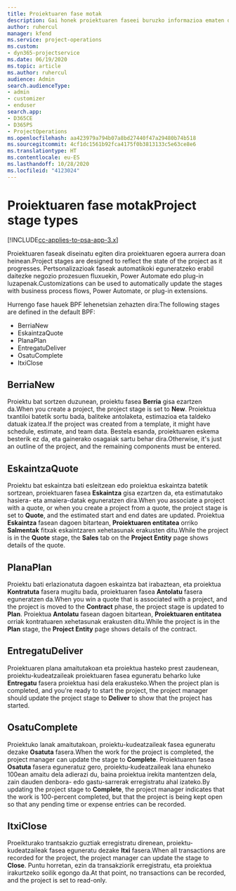 ```yaml
---
title: Proiektuaren fase motak
description: Gai honek proiektuaren faseei buruzko informazioa ematen du.
author: ruhercul
manager: kfend
ms.service: project-operations
ms.custom:
- dyn365-projectservice
ms.date: 06/19/2020
ms.topic: article
ms.author: ruhercul
audience: Admin
search.audienceType:
- admin
- customizer
- enduser
search.app:
- D365CE
- D365PS
- ProjectOperations
ms.openlocfilehash: aa423979a794b07a8bd27440f47a29480b74b518
ms.sourcegitcommit: 4cf1dc1561b92fca4175f0b3813133c5e63ce8e6
ms.translationtype: HT
ms.contentlocale: eu-ES
ms.lasthandoff: 10/28/2020
ms.locfileid: "4123024"
---
```

# <a name="project-stage-types"></a><span data-ttu-id="d47ae-103">Proiektuaren fase motak</span><span class="sxs-lookup"><span data-stu-id="d47ae-103">Project stage types</span></span> 

[!INCLUDE[cc-applies-to-psa-app-3.x](../includes/cc-applies-to-psa-app-3x.md)]

<span data-ttu-id="d47ae-104">Proiektuaren faseak diseinatu egiten dira proiektuaren egoera aurrera doan heinean.</span><span class="sxs-lookup"><span data-stu-id="d47ae-104">Project stages are designed to reflect the state of the project as it progresses.</span></span> <span data-ttu-id="d47ae-105">Pertsonalizazioak faseak automatikoki eguneratzeko erabil daitezke negozio prozesuen fluxuekin, Power Automate edo plug-in luzapenak.</span><span class="sxs-lookup"><span data-stu-id="d47ae-105">Customizations can be used to automatically update the stages with business process flows, Power Automate, or plug-in extensions.</span></span>

<span data-ttu-id="d47ae-106">Hurrengo fase hauek BPF lehenetsian zehazten dira:</span><span class="sxs-lookup"><span data-stu-id="d47ae-106">The following stages are defined in the default BPF:</span></span>

- <span data-ttu-id="d47ae-107">Berria</span><span class="sxs-lookup"><span data-stu-id="d47ae-107">New</span></span>
- <span data-ttu-id="d47ae-108">Eskaintza</span><span class="sxs-lookup"><span data-stu-id="d47ae-108">Quote</span></span>
- <span data-ttu-id="d47ae-109">Plana</span><span class="sxs-lookup"><span data-stu-id="d47ae-109">Plan</span></span>
- <span data-ttu-id="d47ae-110">Entregatu</span><span class="sxs-lookup"><span data-stu-id="d47ae-110">Deliver</span></span>
- <span data-ttu-id="d47ae-111">Osatu</span><span class="sxs-lookup"><span data-stu-id="d47ae-111">Complete</span></span>
- <span data-ttu-id="d47ae-112">Itxi</span><span class="sxs-lookup"><span data-stu-id="d47ae-112">Close</span></span> 

## <a name="new"></a><span data-ttu-id="d47ae-113">Berria</span><span class="sxs-lookup"><span data-stu-id="d47ae-113">New</span></span>

<span data-ttu-id="d47ae-114">Proiektu bat sortzen duzunean, proiektu fasea **Berria** gisa ezartzen da.</span><span class="sxs-lookup"><span data-stu-id="d47ae-114">When you create a project, the project stage is set to **New**.</span></span> <span data-ttu-id="d47ae-115">Proiektua txantiloi batetik sortu bada, baliteke antolaketa, estimazioa eta taldeko datuak izatea.</span><span class="sxs-lookup"><span data-stu-id="d47ae-115">If the project was created from a template, it might have schedule, estimate, and team data.</span></span> <span data-ttu-id="d47ae-116">Bestela esanda, proiektuaren eskema besterik ez da, eta gainerako osagaiak sartu behar dira.</span><span class="sxs-lookup"><span data-stu-id="d47ae-116">Otherwise, it's just an outline of the project, and the remaining components must be entered.</span></span>

## <a name="quote"></a><span data-ttu-id="d47ae-117">Eskaintza</span><span class="sxs-lookup"><span data-stu-id="d47ae-117">Quote</span></span>

<span data-ttu-id="d47ae-118">Proiektu bat eskaintza bati esleitzean edo proiektua eskaintza batetik sortzean, proiektuaren fasea **Eskaintza** gisa ezartzen da, eta estimatutako hasiera- eta amaiera-datak eguneratzen dira.</span><span class="sxs-lookup"><span data-stu-id="d47ae-118">When you associate a project with a quote, or when you create a project from a quote, the project stage is set to **Quote**, and the estimated start and end dates are updated.</span></span> <span data-ttu-id="d47ae-119">Proiektua **Eskaintza** fasean dagoen bitartean, **Proiektuaren entitatea** orriko **Salmentak** fitxak eskaintzaren xehetasunak erakusten ditu.</span><span class="sxs-lookup"><span data-stu-id="d47ae-119">While the project is in the **Quote** stage, the **Sales** tab on the **Project Entity** page shows details of the quote.</span></span>

## <a name="plan"></a><span data-ttu-id="d47ae-120">Plana</span><span class="sxs-lookup"><span data-stu-id="d47ae-120">Plan</span></span>

<span data-ttu-id="d47ae-121">Proiektu bati erlazionatuta dagoen eskaintza bat irabaztean, eta proiektua **Kontratuta** fasera mugitu bada, proiektuaren fasea **Antolatu** fasera eguneratzen da.</span><span class="sxs-lookup"><span data-stu-id="d47ae-121">When you win a quote that is associated with a project, and the project is moved to the **Contract** phase, the project stage is updated to **Plan**.</span></span> <span data-ttu-id="d47ae-122">Proiektua **Antolatu** fasean dagoen bitartean, **Proiektuaren entitatea** orriak kontratuaren xehetasunak erakusten ditu.</span><span class="sxs-lookup"><span data-stu-id="d47ae-122">While the project is in the **Plan** stage, the **Project Entity** page shows details of the contract.</span></span>

## <a name="deliver"></a><span data-ttu-id="d47ae-123">Entregatu</span><span class="sxs-lookup"><span data-stu-id="d47ae-123">Deliver</span></span>

<span data-ttu-id="d47ae-124">Proiektuaren plana amaitutakoan eta proiektua hasteko prest zaudenean, proiektu-kudeatzaileak proiektuaren fasea eguneratu beharko luke **Entregatu** fasera proiektua hasi dela erakusteko.</span><span class="sxs-lookup"><span data-stu-id="d47ae-124">When the project plan is completed, and you're ready to start the project, the project manager should update the project stage to **Deliver** to show that the project has started.</span></span>

## <a name="complete"></a><span data-ttu-id="d47ae-125">Osatu</span><span class="sxs-lookup"><span data-stu-id="d47ae-125">Complete</span></span> 

<span data-ttu-id="d47ae-126">Proiektuko lanak amaitutakoan, proiektu-kudeatzaileak fasea eguneratu dezake **Osatuta** fasera.</span><span class="sxs-lookup"><span data-stu-id="d47ae-126">When the work for the project is completed, the project manager can update the stage to **Complete**.</span></span> <span data-ttu-id="d47ae-127">Proiektuaren fasea **Osatuta** fasera eguneratuz gero, proiektu-kudeatzaileak lana ehuneko 100ean amaitu dela adierazi du, baina proiektua irekita mantentzen dela, zain dauden denbora- edo gastu-sarrerak erregistratu ahal izateko.</span><span class="sxs-lookup"><span data-stu-id="d47ae-127">By updating the project stage to **Complete**, the project manager indicates that the work is 100-percent completed, but that the project is being kept open so that any pending time or expense entries can be recorded.</span></span>

## <a name="close"></a><span data-ttu-id="d47ae-128">Itxi</span><span class="sxs-lookup"><span data-stu-id="d47ae-128">Close</span></span>

<span data-ttu-id="d47ae-129">Proeikturako trantsakzio guztiak erregistratu direnean, proiektu-kudeatzaileak fasea eguneratu dezake **Itxi** fasera.</span><span class="sxs-lookup"><span data-stu-id="d47ae-129">When all transactions are recorded for the project, the project manager can update the stage to **Close**.</span></span> <span data-ttu-id="d47ae-130">Puntu horretan, ezin da transakziorik erregistratu, eta proiektua irakurtzeko soilik egongo da.</span><span class="sxs-lookup"><span data-stu-id="d47ae-130">At that point, no transactions can be recorded, and the project is set to read-only.</span></span>
